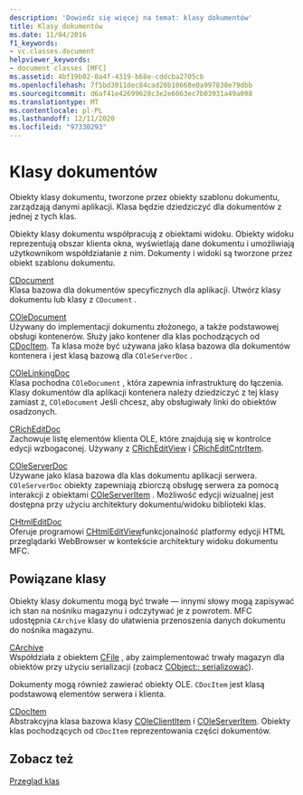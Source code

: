 ```yaml
---
description: 'Dowiedz się więcej na temat: klasy dokumentów'
title: Klasy dokumentów
ms.date: 11/04/2016
f1_keywords:
- vc.classes.document
helpviewer_keywords:
- document classes [MFC]
ms.assetid: 4bf19b02-0a4f-4319-b68e-cddcba2705cb
ms.openlocfilehash: 7f5bd3011dec84cad20b10668e0a997838e79dbb
ms.sourcegitcommit: d6af41e42699628c3e2e6063ec7b03931a49a098
ms.translationtype: MT
ms.contentlocale: pl-PL
ms.lasthandoff: 12/11/2020
ms.locfileid: "97330293"
---
```

# <a name="document-classes"></a>Klasy dokumentów

Obiekty klasy dokumentu, tworzone przez obiekty szablonu dokumentu, zarządzają danymi aplikacji. Klasa będzie dziedziczyć dla dokumentów z jednej z tych klas.

Obiekty klasy dokumentu współpracują z obiektami widoku. Obiekty widoku reprezentują obszar klienta okna, wyświetlają dane dokumentu i umożliwiają użytkownikom współdziałanie z nim. Dokumenty i widoki są tworzone przez obiekt szablonu dokumentu.

[CDocument](reference/cdocument-class.md)<br/>
Klasa bazowa dla dokumentów specyficznych dla aplikacji. Utwórz klasy dokumentu lub klasy z `CDocument` .

[COleDocument](reference/coledocument-class.md)<br/>
Używany do implementacji dokumentu złożonego, a także podstawowej obsługi kontenerów. Służy jako kontener dla klas pochodzących od [CDocItem](reference/cdocitem-class.md). Ta klasa może być używana jako klasa bazowa dla dokumentów kontenera i jest klasą bazową dla `COleServerDoc` .

[COleLinkingDoc](reference/colelinkingdoc-class.md)<br/>
Klasa pochodna `COleDocument` , która zapewnia infrastrukturę do łączenia. Klasy dokumentów dla aplikacji kontenera należy dziedziczyć z tej klasy zamiast z, `COleDocument` Jeśli chcesz, aby obsługiwały linki do obiektów osadzonych.

[CRichEditDoc](reference/cricheditdoc-class.md)<br/>
Zachowuje listę elementów klienta OLE, które znajdują się w kontrolce edycji wzbogaconej. Używany z [CRichEditView](reference/cricheditview-class.md) i [CRichEditCntrItem](reference/cricheditcntritem-class.md).

[COleServerDoc](reference/coleserverdoc-class.md)<br/>
Używane jako klasa bazowa dla klas dokumentu aplikacji serwera. `COleServerDoc` obiekty zapewniają zbiorczą obsługę serwera za pomocą interakcji z obiektami [COleServerItem](reference/coleserveritem-class.md) . Możliwość edycji wizualnej jest dostępna przy użyciu architektury dokumentu/widoku biblioteki klas.

[CHtmlEditDoc](reference/chtmleditdoc-class.md)<br/>
Oferuje programowi [CHtmlEditView](reference/chtmleditview-class.md)funkcjonalność platformy edycji HTML przeglądarki WebBrowser w kontekście architektury widoku dokumentu MFC.

## <a name="related-classes"></a>Powiązane klasy

Obiekty klasy dokumentu mogą być trwałe — innymi słowy mogą zapisywać ich stan na nośniku magazynu i odczytywać je z powrotem. MFC udostępnia `CArchive` klasy do ułatwienia przenoszenia danych dokumentu do nośnika magazynu.

[CArchive](reference/carchive-class.md)<br/>
Współdziała z obiektem [CFile](reference/cfile-class.md) , aby zaimplementować trwały magazyn dla obiektów przy użyciu serializacji (zobacz [CObject:: serializować](reference/cobject-class.md#serialize)).

Dokumenty mogą również zawierać obiekty OLE. `CDocItem` jest klasą podstawową elementów serwera i klienta.

[CDocItem](reference/cdocitem-class.md)<br/>
Abstrakcyjna klasa bazowa klasy [COleClientItem](reference/coleclientitem-class.md) i [COleServerItem](reference/coleserveritem-class.md). Obiekty klas pochodzących od `CDocItem` reprezentowania części dokumentów.

## <a name="see-also"></a>Zobacz też

[Przegląd klas](class-library-overview.md)
